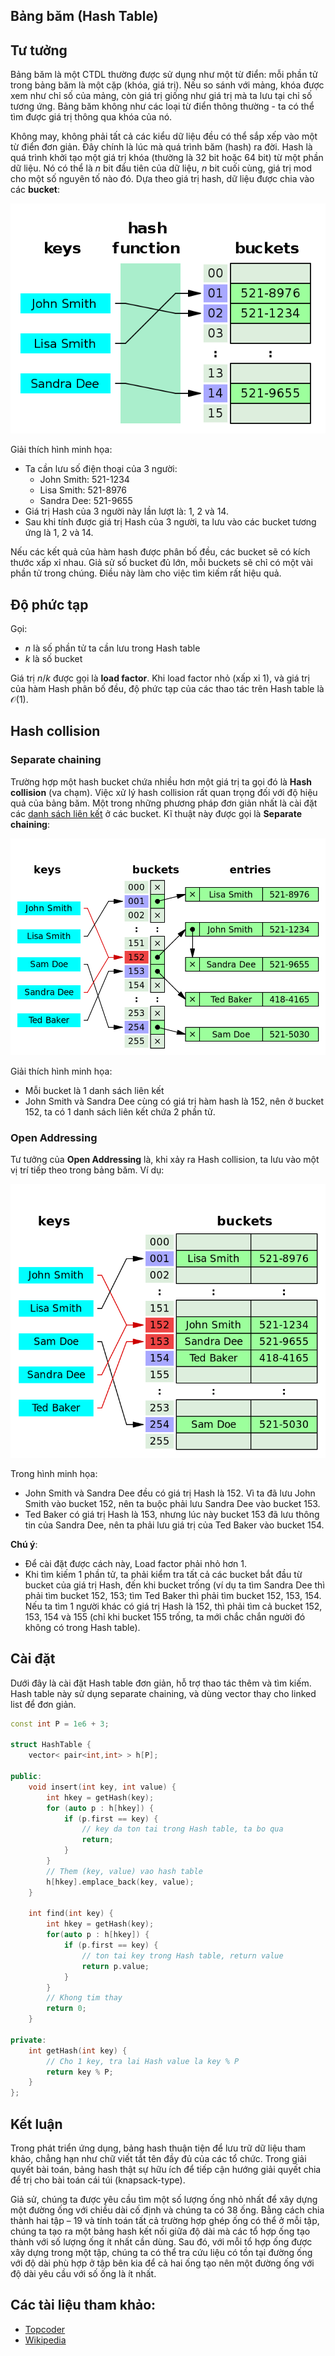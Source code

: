 ## Bảng băm (Hash Table)

## Tư tưởng

Bảng băm là một CTDL thường được sử dụng như một từ điển: mỗi phần tử trong bảng băm là một cặp (khóa, giá trị). Nếu so sánh với mảng, khóa được xem như chỉ số của mảng, còn giá trị giống như giá trị mà ta lưu tại chỉ số tương ứng. Bảng băm không như các loại từ điển thông thường - ta có thể tìm được giá trị thông qua khóa của nó.

Không may, không phải tất cả các kiểu dữ liệu đều có thể sắp xếp vào một từ điển đơn giản. Đây chính là lúc mà quá trình băm (hash) ra đời. Hash là quá trình khởi tạo một giá trị khóa (thường là 32 bit hoặc 64 bit) từ một phần dữ liệu. Nó có thể là $n$ bit đầu tiên của dữ liệu, $n$ bit cuối cùng, giá trị mod cho một số nguyên tố nào đó. Dựa theo giá trị hash, dữ liệu được chia vào các **bucket**:

![/uploads/data_structures_hash_table_hash_function.png](/uploads/data_structures_hash_table_hash_function.png)

Giải thích hình minh họa:

- Ta cần lưu số điện thoại của 3 người:
    - John Smith: 521-1234
    - Lisa Smith: 521-8976
    - Sandra Dee: 521-9655
- Giá trị Hash của 3 người này lần lượt là: 1, 2 và 14.
- Sau khi tính được giá trị Hash của 3 người, ta lưu vào các bucket tương ứng là 1, 2 và 14.

Nếu các kết quả của hàm hash được phân bố đều, các bucket sẽ có kích thước xấp xỉ nhau. Giả sử số bucket đủ lớn, mỗi buckets sẽ chỉ có một vài phần tử trong chúng. Điều này làm cho việc tìm kiếm rất hiệu quả.

## Độ phức tạp

Gọi:

- $n$ là số phần tử ta cần lưu trong Hash table
- $k$ là số bucket

Giá trị $n/k$ được gọi là **load factor**. Khi load factor nhỏ (xấp xỉ 1), và giá trị của hàm Hash phân bố đều, độ phức tạp của các thao tác trên Hash table là $\mathcal{O}(1)$.

## Hash collision

### Separate chaining

Trường hợp một hash bucket chứa nhiều hơn một giá trị ta gọi đó là **Hash collision** (va chạm). Việc xử lý hash collision rất quan trọng đối với độ hiệu quả của bảng băm. Một trong những phương pháp đơn giản nhất là cài đặt các [danh sách liên kết](algo/data-structures/array-vs-linked-lists) ở các bucket. Kĩ thuật này được gọi là **Separate chaining**:

![/uploads/data_structures_hash_table_collision_linked_list.png](/uploads/data_structures_hash_table_collision_linked_list.png)

Giải thích hình minh họa:

- Mỗi bucket là 1 danh sách liên kết
- John Smith và Sandra Dee cùng có giá trị hàm hash là 152, nên ở bucket 152, ta có 1 danh sách liên kết chứa 2 phần tử.

### Open Addressing

Tư tưởng của **Open Addressing** là, khi xảy ra Hash collision, ta lưu vào một vị trí tiếp theo trong bảng băm. Ví dụ:

![/uploads/data_structures_hash_table_collision_open_addressing.png](/uploads/data_structures_hash_table_collision_open_addressing.png)

Trong hình minh họa:

- John Smith và Sandra Dee đều có giá trị Hash là 152. Vì ta đã lưu John Smith vào bucket 152, nên ta buộc phải lưu Sandra Dee vào bucket 153.
- Ted Baker có giá trị Hash là 153, nhưng lúc này bucket 153 đã lưu thông tin của Sandra Dee, nên ta phải lưu giá trị của Ted Baker vào bucket 154.

**Chú ý**:

- Để cài đặt được cách này, Load factor phải nhỏ hơn 1.
- Khi tìm kiếm 1 phần tử, ta phải kiểm tra tất cả các bucket bắt đầu từ bucket của giá trị Hash, đến khi bucket trống (ví dụ ta tìm Sandra Dee thì phải tìm bucket 152, 153; tìm Ted Baker thì phải tìm bucket 152, 153, 154. Nếu ta tìm 1 người khác có giá trị Hash là 152, thì phải tìm cả bucket 152, 153, 154 và 155 (chỉ khi bucket 155 trống, ta mới chắc chắn người đó không có trong Hash table).

## Cài đặt

Dưới đây là cài đặt Hash table đơn giản, hỗ trợ thao tác thêm và tìm kiếm. Hash table này sử dụng separate chaining, và dùng vector thay cho linked list để đơn giản.

```cpp
const int P = 1e6 + 3;

struct HashTable {
    vector< pair<int,int> > h[P];

public:
    void insert(int key, int value) {
        int hkey = getHash(key);
        for (auto p : h[hkey]) {
            if (p.first == key) {
                // key da ton tai trong Hash table, ta bo qua
                return;
            }
        }
        // Them (key, value) vao hash table
        h[hkey].emplace_back(key, value);
    }

    int find(int key) {
        int hkey = getHash(key);
        for(auto p : h[hkey]) {
            if (p.first == key) {
                // ton tai key trong Hash table, return value
                return p.value;
            }
        }
        // Khong tim thay
        return 0;
    }

private:
    int getHash(int key) {
        // Cho 1 key, tra lai Hash value la key % P
        return key % P;
    }
};
```

## Kết luận

Trong phát triển ứng dụng, bảng hash thuận tiện để lưu trữ dữ liệu tham khảo, chẳng hạn như chữ viết tắt tên đầy đủ của các tổ chức. Trong giải quyết bài toán, bảng hash thật sự hữu ích để tiếp cận hướng giải quyết chia để trị cho bài toán cái túi (knapsack-type).

Giả sử, chúng ta được yêu cầu tìm một số lượng ống nhỏ nhất để xây dựng một đường ống với chiều dài cố định và chúng ta có 38 ống. Bằng cách chia thành hai tập – 19 và tính toán tất cả trường hợp ghép ống có thể ở mỗi tập, chúng ta tạo ra một bảng hash kết nối giữa độ dài mà các tổ hợp ống tạo thành với số lượng ống ít nhất cần dùng. Sau đó, với mỗi tổ hợp ống được xây dựng trong một tập, chúng ta có thể tra cứu liệu có tồn tại đường ống với độ dài phù hợp ở tập bên kia để cả hai ống tạo nên một đường ống với độ dài yêu cầu với số ống là ít nhất.

## Các tài liệu tham khảo:

- [Topcoder](https://www.topcoder.com/community/data-science/data-science-tutorials/data-structures/)
- [Wikipedia](https://en.wikipedia.org/wiki/Hash_table)